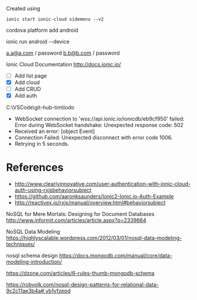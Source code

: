 Created using
```
ionic start ionic-cloud sidemenu --v2
```
cordova platform add android

ionic run android --device

a.a@a.com / password
b.b@b.com / password

Ionic Cloud Documentation
http://docs.ionic.io/

- [ ] Add list page
- [x] Add cloud
- [ ] Add CRUD
- [x] Add auth

C:\VSCode\git-hub-tim\todo

- WebSocket connection to 'wss://api.ionic.io/ionicdb/eb9cf950' failed: Error during WebSocket handshake: Unexpected response code: 502
- Received an error: [object Event]
- Connection Failed:  Unexpected disconnect with error code 1006.
- Retrying in 5 seconds.

# References
- http://www.clearlyinnovative.com/user-authentication-with-ionic-cloud-auth-using-rxjsbehaviorsubject
- https://github.com/aaronksaunders/Ionic2-Ionic.io-Auth-Example
- http://reactivex.io/rxjs/manual/overview.html#behaviorsubject

NoSQL for Mere Mortals: Designing for Document Databases
http://www.informit.com/articles/article.aspx?p=2339664

NoSQL Data Modeling
https://highlyscalable.wordpress.com/2012/03/01/nosql-data-modeling-techniques/

nosql schema design
https://docs.mongodb.com/manual/core/data-modeling-introduction/

https://dzone.com/articles/6-rules-thumb-mongodb-schema

https://robvolk.com/nosql-design-patterns-for-relational-data-9c2c11ae3b4a#.yb1vfzepd
